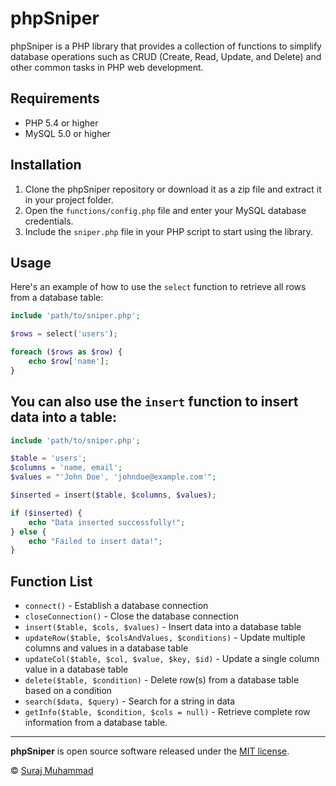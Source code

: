 # phpSniper



phpSniper is a PHP library that provides a collection of functions to simplify database operations such as CRUD (Create, Read, Update, and Delete) and other common tasks in PHP web development.

## Requirements

- PHP 5.4 or higher
- MySQL 5.0 or higher

## Installation

1. Clone the phpSniper repository or download it as a zip file and extract it in your project folder.
2. Open the `functions/config.php` file and enter your MySQL database credentials.
3. Include the `sniper.php` file in your PHP script to start using the library.

## Usage

Here's an example of how to use the `select` function to retrieve all rows from a database table:

```php
include 'path/to/sniper.php';

$rows = select('users');

foreach ($rows as $row) {
    echo $row['name'];
}
```


## You can also use the `insert` function to insert data into a table:

```php
include 'path/to/sniper.php';

$table = 'users';
$columns = 'name, email';
$values = "'John Doe', 'johndoe@example.com'";

$inserted = insert($table, $columns, $values);

if ($inserted) {
    echo "Data inserted successfully!";
} else {
    echo "Failed to insert data!";
}

```

## Function List

- `connect()` - Establish a database connection
- `closeConnection()` - Close the database connection
- `insert($table, $cols, $values)` - Insert data into a database table
- `updateRow($table, $colsAndValues, $conditions)` - Update multiple columns and values in a database table
- `updateCol($table, $col, $value, $key, $id)` - Update a single column value in a database table
- `delete($table, $condition)` - Delete row(s) from a database table based on a condition
- `search($data, $query)` - Search for a string in data
- `getInfo($table, $condition, $cols = null)` - Retrieve complete row information from a database table.


---

**phpSniper** is open source software released under the [MIT license](https://opensource.org/licenses/MIT).

© [Suraj Muhammad](mailto:soorajwizard01@gmail.com)
